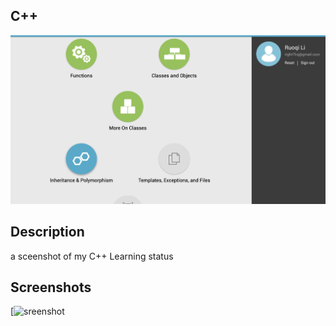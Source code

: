 ## C++

![alt text](https://github.com/right77/openframeworks/blob/master/doc/3-6.png?raw=true"4-6")
## Description
a sceenshot of my C++ Learning status
## Screenshots

[![sreenshot](doc/gif.gif)

